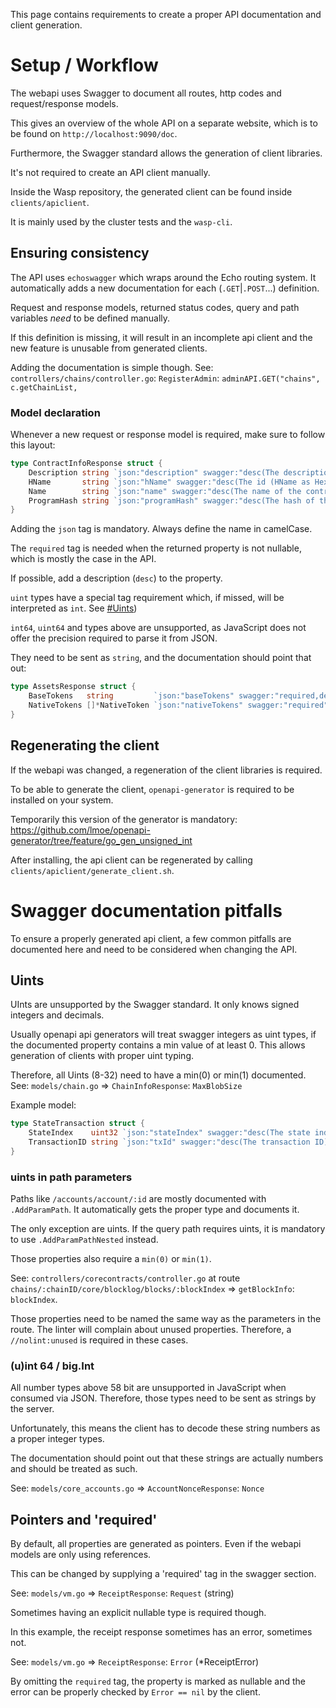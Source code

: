 This page contains requirements to create a proper API documentation and client generation.

# Setup / Workflow

The webapi uses Swagger to document all routes, http codes and request/response models.

This gives an overview of the whole API on a separate website, which is to be found on `http://localhost:9090/doc`.

Furthermore, the Swagger standard allows the generation of client libraries. 

It's not required to create an API client manually. 

Inside the Wasp repository, the generated client can be found inside `clients/apiclient`.

It is mainly used by the cluster tests and the `wasp-cli`.

## Ensuring consistency

The API uses `echoswagger` which wraps around the Echo routing system. It automatically adds a new documentation for each (`.GET`|`.POST`...) definition.

Request and response models, returned status codes, query and path variables _need_ to be defined manually.

If this definition is missing, it will result in an incomplete api client and the new feature is unusable from generated clients.

Adding the documentation is simple though. See: `controllers/chains/controller.go`: `RegisterAdmin`: `adminAPI.GET("chains", c.getChainList,`

### Model declaration

Whenever a new request or response model is required, make sure to follow this layout:

```go
type ContractInfoResponse struct {
	Description string `json:"description" swagger:"desc(The description of the contract.),required"`
	HName       string `json:"hName" swagger:"desc(The id (HName as Hex)) of the contract.),required"`
	Name        string `json:"name" swagger:"desc(The name of the contract.),required"`
	ProgramHash string `json:"programHash" swagger:"desc(The hash of the contract. (Hex encoded)),required"`
}
```
Adding the `json` tag is mandatory. Always define the name in camelCase.

The `required` tag is needed when the returned property is not nullable, which is mostly the case in the API.


If possible, add a description (`desc`) to the property.

`uint` types have a special tag requirement which, if missed, will be interpreted as `int`. See [#Uints](#Uints))

`int64`, `uint64` and types above are unsupported, as JavaScript does not offer the precision required to parse it from JSON. 

They need to be sent as `string`, and the documentation should point that out:

```go
type AssetsResponse struct {
	BaseTokens   string         `json:"baseTokens" swagger:"required,desc(The base tokens (uint64 as string))"`
	NativeTokens []*NativeToken `json:"nativeTokens" swagger:"required"`
}
```


## Regenerating the client

If the webapi was changed, a regeneration of the client libraries is required.

To be able to generate the client, `openapi-generator` is required to be installed on your system.

Temporarily this version of the generator is mandatory: https://github.com/lmoe/openapi-generator/tree/feature/go_gen_unsigned_int

After installing, the api client can be regenerated by calling `clients/apiclient/generate_client.sh`.

# Swagger documentation pitfalls

To ensure a properly generated api client, a few common pitfalls are documented here and need to be considered when changing the API.

## Uints

UInts are unsupported by the Swagger standard. It only knows signed integers and decimals.

Usually openapi api generators will treat swagger integers as uint types, if the documented property contains a min value of at least 0. 
This allows generation of clients with proper uint typing. 

Therefore, all Uints (8-32) need to have a min(0) or min(1) documented. See: `models/chain.go` => `ChainInfoResponse`: `MaxBlobSize`

Example model:

```go
type StateTransaction struct {
	StateIndex    uint32 `json:"stateIndex" swagger:"desc(The state index),required,min(1)"`
	TransactionID string `json:"txId" swagger:"desc(The transaction ID),required"`
}
```

### uints in path parameters 

Paths like `/accounts/account/:id` are mostly documented with `.AddParamPath`. It automatically gets the proper type and documents it.

The only exception are uints. If the query path requires uints, it is mandatory to use `.AddParamPathNested` instead. 

Those properties also require a `min(0)` or `min(1)`.

See: `controllers/corecontracts/controller.go` at route `chains/:chainID/core/blocklog/blocks/:blockIndex` => `getBlockInfo`: `blockIndex`. 

Those properties need to be named the same way as the parameters in the route. The linter will complain about unused properties. 
Therefore, a `//nolint:unused` is required in these cases.

### (u)int 64 / big.Int

All number types above 58 bit are unsupported in JavaScript when consumed via JSON. Therefore, those types need to be sent as strings by the server. 

Unfortunately, this means the client has to decode these string numbers as a proper integer types. 

The documentation should point out that these strings are actually numbers and should be treated as such. 

See: `models/core_accounts.go` => `AccountNonceResponse`: `Nonce`

## Pointers and 'required'

By default, all properties are generated as pointers. Even if the webapi models are only using references.

This can be changed by supplying a 'required' tag in the swagger section.

See: `models/vm.go` => `ReceiptResponse`: `Request` (string)

Sometimes having an explicit nullable type is required though. 

In this example, the receipt response sometimes has an error, sometimes not.

See: `models/vm.go` => `ReceiptResponse`: `Error` (*ReceiptError)

By omitting the `required` tag, the property is marked as nullable and the error can be properly checked by `Error == nil` by the client.